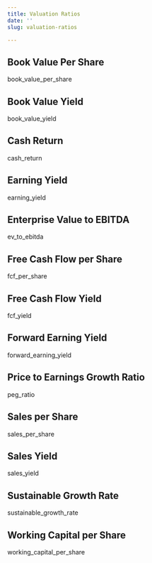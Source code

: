 ```yaml
---
title: Valuation Ratios
date: ''
slug: valuation-ratios

---
```

## Book Value Per Share

book_value_per_share

## Book Value Yield

book_value_yield

## Cash Return

cash_return

## Earning Yield

earning_yield

## Enterprise Value to EBITDA

ev_to_ebitda

## Free Cash Flow per Share

fcf_per_share

## Free Cash Flow Yield

fcf_yield

## Forward Earning Yield

forward_earning_yield

## Price to Earnings Growth Ratio

peg_ratio

## Sales per Share

sales_per_share

## Sales Yield

sales_yield

## Sustainable Growth Rate

sustainable_growth_rate

## Working Capital per Share

working_capital_per_share